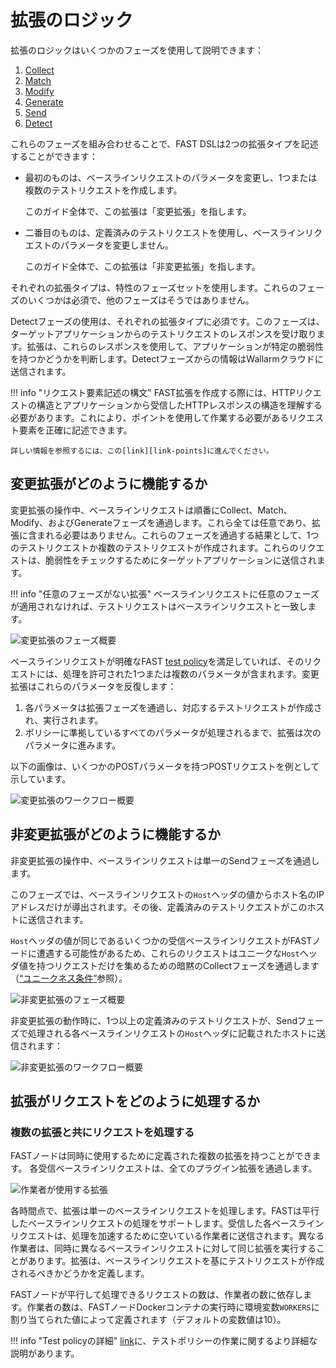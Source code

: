 [img-phases-mod-overview]:              ../../images/fast/dsl/common/mod-phases.png
[img-phases-non-mod-overview]:          ../../images/fast/dsl/common/non-mod-phases.png
[img-mod-workflow]:                     ../../images/fast/dsl/common/mod-workflow.png
[img-non-mod-workflow]:                 ../../images/fast/dsl/common/non-mod-workflow.png
[img-workers]:                          ../../images/fast/dsl/en/workers.png

[img-incomplete-policy]:                ../../images/fast/dsl/common/incomplete-policy.png
[img-incomplete-policy-remediation-1]:  ../../images/fast/dsl/common/incomplete-policy-remediation-1.png
[img-incomplete-policy-remediation-2]:  ../../images/fast/dsl/common/incomplete-policy-remediation-2.png
[img-wrong-baseline]:                   ../../images/fast/dsl/common/wrong-baseline.png   

[link-policy]:              ../TERMS-GLOSSARY.md#test-policy
[doc-policy-in-detail]:     ../operations/test-policy/overview.md

[link-phase-collect]:       phase-collect.md
[link-phase-match]:         phase-match.md
[link-phase-modify]:        phase-modify.md
[link-phase-generate]:      phase-generate.md
[link-phase-send]:          phase-send.md
[link-phase-detect]:        detect/phase-detect.md

[doc-collect-uniq]:         phase-collect.md#the-uniqueness-condition
[doc-point-uri]:            points/parsers/http.md#uri-filter

[link-points]:              points/intro.md

# 拡張のロジック

拡張のロジックはいくつかのフェーズを使用して説明できます：
1.  [Collect][link-phase-collect]
2.  [Match][link-phase-match]
3.  [Modify][link-phase-modify]
4.  [Generate][link-phase-generate]
5.  [Send][link-phase-send]
6.  [Detect][link-phase-detect]

これらのフェーズを組み合わせることで、FAST DSLは2つの拡張タイプを記述することができます：
* 最初のものは、ベースラインリクエストのパラメータを変更し、1つまたは複数のテストリクエストを作成します。

    このガイド全体で、この拡張は「変更拡張」を指します。

* 二番目のものは、定義済みのテストリクエストを使用し、ベースラインリクエストのパラメータを変更しません。

    このガイド全体で、この拡張は「非変更拡張」を指します。

それぞれの拡張タイプは、特性のフェーズセットを使用します。これらのフェーズのいくつかは必須で、他のフェーズはそうではありません。

Detectフェーズの使用は、それぞれの拡張タイプに必須です。このフェーズは、ターゲットアプリケーションからのテストリクエストのレスポンスを受け取ります。拡張は、これらのレスポンスを使用して、アプリケーションが特定の脆弱性を持つかどうかを判断します。Detectフェーズからの情報はWallarmクラウドに送信されます。

!!! info "リクエスト要素記述の構文"
   FAST拡張を作成する際には、HTTPリクエストの構造とアプリケーションから受信したHTTPレスポンスの構造を理解する必要があります。これにより、ポイントを使用して作業する必要があるリクエスト要素を正確に記述できます。

    詳しい情報を参照するには、この[link][link-points]に進んでください。

##  変更拡張がどのように機能するか

変更拡張の操作中、ベースラインリクエストは順番にCollect、Match、Modify、およびGenerateフェーズを通過します。これら全ては任意であり、拡張に含まれる必要はありません。これらのフェーズを通過する結果として、1つのテストリクエストか複数のテストリクエストが作成されます。これらのリクエストは、脆弱性をチェックするためにターゲットアプリケーションに送信されます。

!!! info "任意のフェーズがない拡張"
    ベースラインリクエストに任意のフェーズが適用されなければ、テストリクエストはベースラインリクエストと一致します。

![変更拡張のフェーズ概要][img-phases-mod-overview]

ベースラインリクエストが明確なFAST [test policy][doc-policy-in-detail]を満足していれば、そのリクエストには、処理を許可された1つまたは複数のパラメータが含まれます。変更拡張はこれらのパラメータを反復します：

 1. 各パラメータは拡張フェーズを通過し、対応するテストリクエストが作成され、実行されます。
 2. ポリシーに準拠しているすべてのパラメータが処理されるまで、拡張は次のパラメータに進みます。

以下の画像は、いくつかのPOSTパラメータを持つPOSTリクエストを例として示しています。

![変更拡張のワークフロー概要][img-mod-workflow]

##  非変更拡張がどのように機能するか

非変更拡張の操作中、ベースラインリクエストは単一のSendフェーズを通過します。

このフェーズでは、ベースラインリクエストの`Host`ヘッダの値からホスト名のIPアドレスだけが導出されます。その後、定義済みのテストリクエストがこのホストに送信されます。

`Host`ヘッダの値が同じであるいくつかの受信ベースラインリクエストがFASTノードに遭遇する可能性があるため、これらのリクエストはユニークな`Host`ヘッダ値を持つリクエストだけを集めるための暗黙のCollectフェーズを通過します（[“ユニークネス条件”][doc-collect-uniq]参照）。

![非変更拡張のフェーズ概要][img-phases-non-mod-overview]

非変更拡張の動作時に、1つ以上の定義済みのテストリクエストが、Sendフェーズで処理される各ベースラインリクエストの`Host`ヘッダに記載されたホストに送信されます：

![非変更拡張のワークフロー概要][img-non-mod-workflow]

##  拡張がリクエストをどのように処理するか

### 複数の拡張と共にリクエストを処理する

FASTノードは同時に使用するために定義された複数の拡張を持つことができます。
各受信ベースラインリクエストは、全てのプラグイン拡張を通過します。

![作業者が使用する拡張][img-workers]

各時間点で、拡張は単一のベースラインリクエストを処理します。FASTは平行したベースラインリクエストの処理をサポートします。受信した各ベースラインリクエストは、処理を加速するために空いている作業者に送信されます。異なる作業者は、同時に異なるベースラインリクエストに対して同じ拡張を実行することがあります。拡張は、ベースラインリクエストを基にテストリクエストが作成されるべきかどうかを定義します。

FASTノードが平行して処理できるリクエストの数は、作業者の数に依存します。作業者の数は、FASTノードDockerコンテナの実行時に環境変数`WORKERS`に割り当てられた値によって定義されます（デフォルトの変数値は10）。

!!! info "Test policyの詳細"
   [link][doc-policy-in-detail]に、テストポリシーの作業に関するより詳細な説明があります。